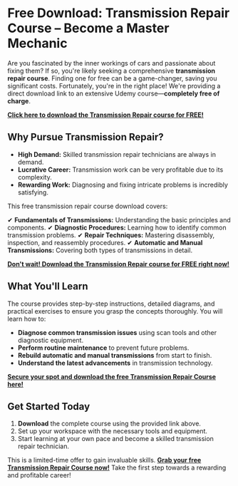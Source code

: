 # Free Download: Transmission Repair Course – Become a Master Mechanic

Are you fascinated by the inner workings of cars and passionate about fixing them? If so, you're likely seeking a comprehensive **transmission repair course**. Finding one for free can be a game-changer, saving you significant costs. Fortunately, you're in the right place! We're providing a direct download link to an extensive Udemy course—**completely free of charge**.

[**Click here to download the Transmission Repair course for FREE!**](https://udemywork.com/transmission-repair-course)

## Why Pursue Transmission Repair?

*   **High Demand:** Skilled transmission repair technicians are always in demand.
*   **Lucrative Career:** Transmission work can be very profitable due to its complexity.
*   **Rewarding Work:** Diagnosing and fixing intricate problems is incredibly satisfying.

This free transmission repair course download covers:

✔ **Fundamentals of Transmissions:** Understanding the basic principles and components.
✔ **Diagnostic Procedures:** Learning how to identify common transmission problems.
✔ **Repair Techniques:** Mastering disassembly, inspection, and reassembly procedures.
✔ **Automatic and Manual Transmissions:** Covering both types of transmissions in detail.

[**Don't wait! Download the Transmission Repair course for FREE right now!**](https://udemywork.com/transmission-repair-course)

## What You'll Learn

The course provides step-by-step instructions, detailed diagrams, and practical exercises to ensure you grasp the concepts thoroughly. You will learn how to:

*   **Diagnose common transmission issues** using scan tools and other diagnostic equipment.
*   **Perform routine maintenance** to prevent future problems.
*   **Rebuild automatic and manual transmissions** from start to finish.
*   **Understand the latest advancements** in transmission technology.

[**Secure your spot and download the free Transmission Repair Course here!**](https://udemywork.com/transmission-repair-course)

## Get Started Today

1.  **Download** the complete course using the provided link above.
2.  Set up your workspace with the necessary tools and equipment.
3.  Start learning at your own pace and become a skilled transmission repair technician.

This is a limited-time offer to gain invaluable skills. **[Grab your free Transmission Repair Course now!](https://udemywork.com/transmission-repair-course)** Take the first step towards a rewarding and profitable career!
